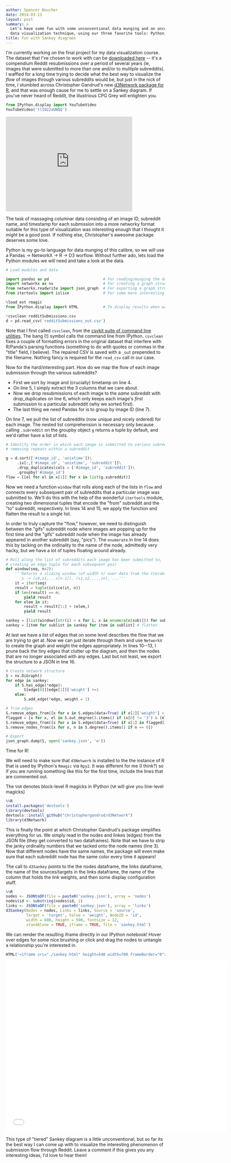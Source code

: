 ```yaml
---
author: Spencer Boucher
date: 2014-03-13
layout: post
summary: >
  Let's have some fun with some unconventional data munging and an unconventional
  data visualization technique, using our three favorite tools: Python, R, and D3
title: Fun with Sankey diagrams
---
```


I'm currently working on the final project for my data visualization course. The
dataset that I've chosen to work with can be [downloaded here][] -- it's a
compendium Reddit resubmissions over a period of several years (ie, images that
were submitted to more than one and/or to multiple subreddits). I waffled for a
long time trying to decide what the best way to visualize the *flow* of images
through various subreddits would be, but just in the nick of time, I stumbled
across Christopher Gandrud's new [d3Network package for R][], and that was
enough cause for me to settle on a Sankey diagram. If you've never heard of
Reddit, the illustrious CPG Grey will enlighten you.

```python
from IPython.display import YouTubeVideo
YouTubeVideo('tlI022aUWQQ')
```

<iframe width="400" height=300" src="https://www.youtube.com/embed/tlI022aUWQQ"
frameborder="0" allowfullscreen ></iframe>

The task of massaging columnar data consisting of an image ID, subreddit name,
and timestamp for each submission into a more networky format suitable for this
type of visualization was interesting enough that I thought it might be a good
post. If nothing else, Christopher's awesome package deserves some love.

Python is my go-to language for data munging of this calibre, so we will use a
Pandas -> NetworkX -> R -> D3 worflow. Without further ado, lets load the Python
modules we will need and take a look at the data.

```python
# Load modules and data

import pandas as pd                        # For reading/munging the data
import networkx as nx                      # For creating a graph structure
from networkx.readwrite import json_graph  # For exporting a graph structure
from itertools import islice               # For some more interesting munging

%load_ext rmagic
from IPython.display import HTML           # To display results when we're done

!csvclean redditSubmissions.csv
d = pd.read_csv('redditSubmissions_out.csv')
```

Note that I first called `csvclean`, from the
[csvkit suite of command line utilities][]. The bang (!) symbol calls the
command line from IPython. `csvclean` fixes a couple of formatting errors in the
original dataset that interfere with R/Panda's parsing functions (something to
do with quotes or commas in the "title" field, I believe). The repaired CSV is
saved with a `_out` prepended to the filename. Nothing fancy is required for the
`read_csv` call in our case.

Now for the hard/interesting part. How do we map the flow of each image
submission through the various subreddits?

 - First we sort by image and (crucially) timetamp on line 4.
 - On line 5, I simply extract the 3 columns that we care about.
 - Now we drop resubmissions of each image to the *same* subreddit with
   drop_duplicates on line 6, which only keeps each image's *first* submission
   to a particular subreddit (why we sorted first).
 - The last thing we need Pandas for is to group by image ID (line 7).

On line 7, we pull the list of subreddits (now unique and nicely ordered) for
each image. The nested list comprehension is necessary only because calling
`.subreddit` on the groupby object `g` returns a tuple by default, and we'd
rather have a list of lists.

```python
# Identify the order in which each image is submitted to various subreddits,
# removing repeats within a subreddit

g = d.sort(['#image_id', 'unixtime'])\
     .ix[:,['#image_id', 'unixtime', 'subreddit']]\
     .drop_duplicates(cols = ['#image_id', 'subreddit'])\
     .groupby('#image_id')
flow = [[el for el in x[1]] for x in list(g.subreddit)]
```

Now we need a function `window` that rolls along each of the lists in `flow` and
connects every subsequent pair of subreddits that a particular image was
submitted to. We'll do this with the help of the wonderful `itertools` module,
creating two dimensional tuples that encode the "from" subreddit and the "to"
subreddit, respectively. In lines 14 and 15, we apply the function and flatten
the result to a single list.

In order to truly capture the "flow," however, we need to distinguish between
the "gifs" subreddit node where images are popping up for the first time and the
"gifs" subreddit node when the image has already appeared in another subreddit
(say, "pics"). The `enumerate` in line 14 does this by tacking on the ordinality
to the name of the node, admittedly very hacky, but we have a lot of tuples
floating around already.

```python
# Roll along the list of subreddits each image has been submitted to,
# creating an edge tuple for each subsequent pair
def window(seq, n=2):
    '''Returns a sliding window (of width n) over data from the iterable
       s -> (s0,s1,...s[n-1]), (s1,s2,...,sn), ...'''
    it = iter(seq)
    result = tuple(islice(it, n))
    if len(result) == n:
        yield result
    for elem in it:
        result = result[1:] + (elem,)
        yield result

sankey = [list(window([str(i) + x for i, x in enumerate(sub)])) for sub in flow]
sankey = [item for sublist in sankey for item in sublist] # flatten
```

At last we have a list of edges that on some level describes the flow that we
are trying to get at. Now we can just iterate through them and use `NetworkX` to
create the graph and weight the edges appropriately. In lines 10--13, I prune
back the tiny edges that clutter up the diagram, and then the nodes that are no
longer associated with any edges. Last but not least, we export the structure to
a JSON in line 16.

```python
# Create network structure
S = nx.DiGraph()
for edge in sankey:
    if S.has_edge(*edge):
        S[edge[0]][edge[1]]['weight'] +=1
    else:
        S.add_edge(*edge, weight = 1)

# Trim edges
S.remove_edges_from([x for x in S.edges(data=True) if x[2]['weight'] < 50])
flagged = [x for x, el in S.out_degree().items() if (x[0] != '3') & (el == 0)]
S.remove_edges_from([x for x in S.edges(data=True) if x[1] in flagged])
S.remove_nodes_from([x for x, n in S.degree().items() if n == 0])

# Export
json_graph.dump(S, open('sankey.json', 'w'))
```

Time for R!

We will need to make sure that `d3Network` is installed to the the instance of R
that is used by IPython's `Rmagic` via `Rpy2`. It was different for me (I
think?) so if you are running something like this for the first time, include
the lines that are commented out.

The `%%R` denotes block-level R magicks in IPython (`%R` will give you
line-level magicks)

```R
%%R
install.packages('devtools')
library(devtools)
devtools::install_github("christophergandrud/d3Network")
library(d3Network)
```

This is finally the point at which Christopher Gandrud's package simplifies
everything for us. We simply read in the nodes and linkes (edges) from the JSON
file (they get converted to two dataframes). Note that we have to strip the
janky ordinality numbers that we tacked onto the node names (line 3). Now that
different nodes have the same names, the package will even make sure that each
subreddit node has the same color every time it appears!

The call to `d3Sankey` points to the the nodes dataframe, the links dataframe,
the name of the sources/targets in the links dataframe, the name of the column
that holds the link weights, and then some display configuration stuff.

```R
%%R
nodes <- JSONtoDF(file = paste0('sankey.json'), array = 'nodes')
nodes$id <- substring(nodes$id, 2)
links <- JSONtoDF(file = paste0('sankey.json'), array = 'links')
d3Sankey(Nodes = nodes, Links = links, Source = 'source',
         Target = 'target', Value = 'weight', NodeID = 'id',
         width = 600, height = 500, fontsize = 12,
         standAlone = TRUE, iframe = TRUE, file = 'sankey.html')
```

We can render the resulting iframe directly in our IPython notebook! Hover over
edges for some nice brushing or click and drag the nodes to untangle a
relationship you're interested in.

```python
HTML('<iframe src="./sankey.html" height=540 width=700 frameBorder="0"></iframe>')
```

<iframe src="{{ site.url }}/images/sankey.html" height=540 width=700 frameBorder="0"></iframe>

This type of "tiered" Sankey diagram is a little unconventional, but so far its
the best way I can come up with to visualize the interesting phenomenon of
submission flow through Reddit. Leave a comment if this gives you any
interesting ideas, I'd love to hear them!

[downloaded here]: http://snap.stanford.edu/data/web-Reddit.html

[d3Network package for R]: http://christophergandrud.github.io/d3Network/

[csvkit suite of command line utilities]: http://csvkit.readthedocs.org/en/latest/index.html
